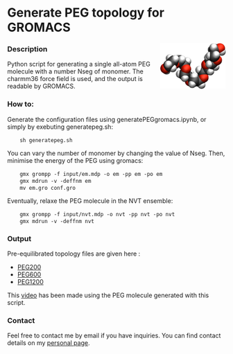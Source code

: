 # Generate PEG topology for GROMACS

<img align="right" width="30%" src="PEG.png">

### Description

Python script for generating a single all-atom PEG molecule with a number Nseg of monomer. The charmm36 force field is used, and the output is readable by GROMACS.

### How to:

Generate the configuration files using generatePEGgromacs.ipynb, or simply by exebuting generatepeg.sh:

```
    sh generatepeg.sh
```
You can vary the number of monomer by changing the value of Nseg. Then, minimise the energy of the PEG using gromacs:

```
    gmx grompp -f input/em.mdp -o em -pp em -po em
    gmx mdrun -v -deffnm em
    mv em.gro conf.gro
```
Eventually, relaxe the PEG molecule in the NVT ensemble:
```
    gmx grompp -f input/nvt.mdp -o nvt -pp nvt -po nvt
    gmx mdrun -v -deffnm nvt
```

### Output

Pre-equilibrated topology files are given here : 
* [PEG200](PEG200/)
* [PEG600](PEG600/)
* [PEG1200](PEG1200/) 
 
This [video](https://www.youtube.com/watch?v=FkFdO58UdOA) has been made using the PEG molecule generated with this script.

### Contact

Feel free to contact me by email if you have inquiries. You can find contact details on my [personal page](https://simongravelle.github.io/).
